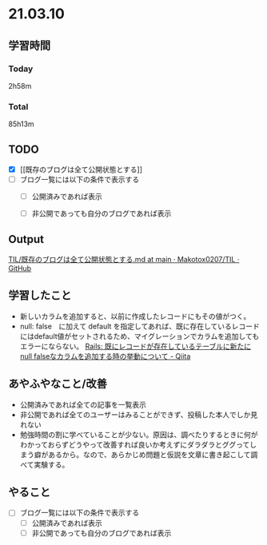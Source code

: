 # 21.03.10
## 学習時間
### Today
2h58m
### Total
85h13m

## TODO
- [x] [[既存のブログは全て公開状態とする]]
- [ ] ブログ一覧には以下の条件で表示する
  - [ ] 公開済みであれば表示
  - [ ] 非公開であっても自分のブログであれば表示


## Output
[TIL/既存のブログは全て公開状態とする.md at main · Makotox0207/TIL · GitHub](https://github.com/Makotox0207/TIL/blob/main/%E3%83%A1%E3%83%A2/%E6%97%A2%E5%AD%98%E3%81%AE%E3%83%96%E3%83%AD%E3%82%B0%E3%81%AF%E5%85%A8%E3%81%A6%E5%85%AC%E9%96%8B%E7%8A%B6%E6%85%8B%E3%81%A8%E3%81%99%E3%82%8B.md)

## 学習したこと
* 新しいカラムを追加すると、以前に作成したレコードにもその値がつく。
* null: false　に加えて default
を指定してあれば、既に存在しているレコードにはdefault値がセットされるため、マイグレーションでカラムを追加してもエラーにならない。
[Rails: 既にレコードが存在しているテーブルに新たにnull falseなカラムを追加する時の挙動について - Qiita](https://qiita.com/sasakiki/items/c2ac434c8f94ddde00ba)



## あやふやなこと/改善
* 公開済みであれば全ての記事を一覧表示
* 非公開であれば全てのユーザーはみることができず、投稿した本人でしか見れない
* 勉強時間の割に学べていることが少ない。原因は、調べたりするときに何がわかっておらずどうやって改善すれば良いか考えずにダラダラとググってしまう癖があるから。なので、あらかじめ問題と仮説を文章に書き起こして調べて実験する。

## やること
- [ ] ブログ一覧には以下の条件で表示する
  - [ ] 公開済みであれば表示
  - [ ] 非公開であっても自分のブログであれば表示
